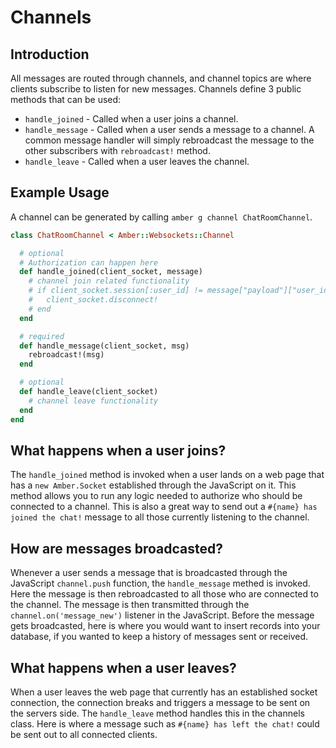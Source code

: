 # Channels

## Introduction

All messages are routed through channels, and channel topics are where clients subscribe to listen for new messages. Channels define 3 public methods that can be used:

* `handle_joined` - Called when a user joins a channel.
* `handle_message` - Called when a user sends a message to a channel.  A common message handler will simply rebroadcast the message to the other subscribers with `rebroadcast!` method.
* `handle_leave` - Called when a user leaves the channel.

## Example Usage

A channel can be generated by calling `amber g channel ChatRoomChannel`.

```ruby
class ChatRoomChannel < Amber::Websockets::Channel

  # optional
  # Authorization can happen here  
  def handle_joined(client_socket, message)
    # channel join related functionality
    # if client_socket.session[:user_id] != message["payload"]["user_id"]
    #   client_socket.disconnect!
    # end
  end

  # required
  def handle_message(client_socket, msg)
    rebroadcast!(msg)
  end

  # optional
  def handle_leave(client_socket)
    # channel leave functionality    
  end
end
```

## What happens when a user joins?

The `handle_joined` method is invoked when a user lands on a web page that has a `new Amber.Socket` established through the JavaScript on it.
This method allows you to run any logic needed to authorize who should be connected to a channel. This is also a great 
way to send out a `#{name} has joined the chat!` message to all those currently listening to the channel.

## How are messages broadcasted?

Whenever a user sends a message that is broadcasted through the JavaScript `channel.push` function, the `handle_message` methed is invoked. 
Here the message is then rebroadcasted to all those who are connected to the channel. The message is then transmitted through the 
`channel.on('message_new')` listener in the JavaScript. Before the message gets broadcasted, here is where you would want to insert records into your 
database, if you wanted to keep a history of messages sent or received.

## What happens when a user leaves?

When a user leaves the web page that currently has an established socket connection, the connection breaks and triggers a message to be sent 
on the servers side. The `handle_leave` method handles this in the channels class. Here is where a message such as `#{name} has left the chat!` could 
be sent out to all connected clients.
